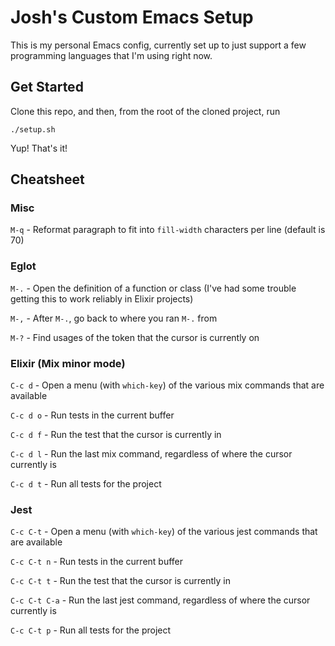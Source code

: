 # Josh's Custom Emacs Setup

This is my personal Emacs config, currently set up to just support a
few programming languages that I'm using right now.

## Get Started

Clone this repo, and then, from the root of the cloned project, run

    ./setup.sh

Yup! That's it!

## Cheatsheet

### Misc

`M-q` - Reformat paragraph to fit into `fill-width` characters per
line (default is 70)

### Eglot

`M-.` - Open the definition of a function or class (I've had some
trouble getting this to work reliably in Elixir projects)

`M-,` - After `M-.`, go back to where you ran `M-.` from

`M-?` - Find usages of the token that the cursor is currently on

### Elixir (Mix minor mode)

`C-c d` - Open a menu (with `which-key`) of the various mix commands
that are available

`C-c d o` - Run tests in the current buffer

`C-c d f` - Run the test that the cursor is currently in

`C-c d l` - Run the last mix command, regardless of where the cursor
currently is

`C-c d t` - Run all tests for the project

### Jest

`C-c C-t` - Open a menu (with `which-key`) of the various jest
commands that are available

`C-c C-t n` - Run tests in the current buffer

`C-c C-t t` - Run the test that the cursor is currently in

`C-c C-t C-a` - Run the last jest command, regardless of where the
cursor currently is

`C-c C-t p` - Run all tests for the project
